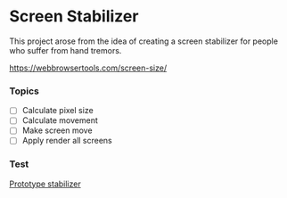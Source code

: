 
# Screen Stabilizer

This project arose from the idea of creating a screen stabilizer for people who suffer from hand tremors.

https://webbrowsertools.com/screen-size/

### Topics
  - [ ] Calculate pixel size
  - [ ] Calculate movement
  - [ ] Make screen move
  - [ ] Apply render all screens
 
  ### Test
[Prototype stabilizer](https://codepen.io/slender1808/pen/qBaNZPg)
